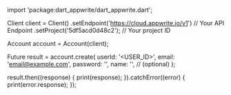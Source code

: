 import 'package:dart_appwrite/dart_appwrite.dart';

Client client = Client()
  .setEndpoint('https://cloud.appwrite.io/v1') // Your API Endpoint
  .setProject('5df5acd0d48c2'); // Your project ID

Account account = Account(client);

Future result = account.create(
  userId: '<USER_ID>',
  email: 'email@example.com',
  password: '',
  name: '<NAME>', // (optional)
);

result.then((response) {
  print(response);
}).catchError((error) {
  print(error.response);
});
